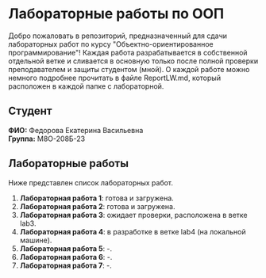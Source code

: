# Лабораторные работы по ООП

Добро пожаловать в репозиторий, предназначенный для сдачи лабораторных работ по курсу "Объектно-ориентированное программирование"! Каждая работа разрабатывается в собственной отдельной ветке и сливается в основную только после полной проверки преподавателем и защиты студентом (мной). О каждой работе можно немного подробнее прочитать в файле ReportLW.md, который расположен в каждой папке с лабораторной.


## Студент

**ФИО:** Федорова Екатерина Васильевна  
**Группа:** М8О-208Б-23


## Лабораторные работы

Ниже представлен список лабораторных работ.

1. **Лабораторная работа 1**: готова и загружена.
2. **Лабораторная работа 2**: готова и загружена.
3. **Лабораторная работа 3**: ожидает проверки, расположена в ветке lab3.
4. **Лабораторная работа 4**: в разработке в ветке lab4 (на локальной машине).
5. **Лабораторная работа 5**: -.
6. **Лабораторная работа 6**: -.
7. **Лабораторная работа 7**: -.
